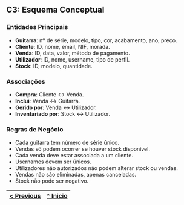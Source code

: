
## C3: Esquema Conceptual

### Entidades Principais

- **Guitarra**: nº de série, modelo, tipo, cor, acabamento, ano, preço.
- **Cliente**: ID, nome, email, NIF, morada.
- **Venda**: ID, data, valor, método de pagamento.
- **Utilizador**: ID, nome, username, tipo de perfil.
- **Stock**: ID, modelo, quantidade.

### Associações

- **Compra**: Cliente ↔ Venda.
- **Inclui**: Venda ↔ Guitarra.
- **Gerido por**: Venda ↔ Utilizador.
- **Inventariado por**: Stock ↔ Utilizador.

### Regras de Negócio

- Cada guitarra tem número de série único.
- Vendas só podem ocorrer se houver stock disponível.
- Cada venda deve estar associada a um cliente.
- Usernames devem ser únicos.
- Utilizadores não autorizados não podem alterar stock ou vendas.
- Vendas não são eliminadas, apenas canceladas.
- Stock não pode ser negativo.

| [< Previous](rei02.md) | [^ Inicio](../../README.md)
|:----------------------------------:|:----------------------------------:|